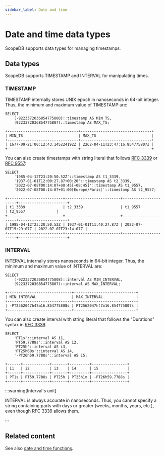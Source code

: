 ```yaml
---
sidebar_label: Date and time
---
```


# Date and time data types

ScopeDB supports data types for managing timestamps.

## Data types

ScopeDB supports TIMESTAMP and INTERVAL for manipulating times.

### TIMESTAMP

TIMESTAMP internally stores UNIX epoch in nanoseconds in 64-bit integer. Thus, the minimum and maximum value of TIMESTAMP are:

```scopeql
SELECT
    (-9223372036854775808)::timestamp AS MIN_TS,
    (9223372036854775807)::timestamp AS MAX_TS;
```

```
+--------------------------------+--------------------------------+
| MIN_TS                         | MAX_TS                         |
+--------------------------------+--------------------------------+
| 1677-09-21T00:12:43.145224192Z | 2262-04-11T23:47:16.854775807Z |
+--------------------------------+--------------------------------+
```

You can also create timestamps with string literal that follows [RFC 3339](https://www.rfc-editor.org/rfc/rfc3339) or [RFC 9557](https://www.rfc-editor.org/rfc/rfc9557.html):

```scopeql
SELECT
    '1985-04-12T23:20:50.52Z'::timestamp AS t1_3339,
    '1937-01-01T12:00:27.87+00:20'::timestamp AS t2_3339,
    '2022-07-08T00:14:07+08:45[+08:45]'::timestamp AS t1_9557,
    '2022-07-08T00:14:07+01:00[Europe/Paris]'::timestamp AS t2_9557;
```

```
+-------------------------+-------------------------+----------------------+----------------------+
| t1_3339                 | t2_3339                 | t1_9557              | t2_9557              |
+-------------------------+-------------------------+----------------------+----------------------+
| 1985-04-12T23:20:50.52Z | 1937-01-01T11:40:27.87Z | 2022-07-07T15:29:07Z | 2022-07-07T23:14:07Z |
+-------------------------+-------------------------+----------------------+----------------------+
```

### INTERVAL

INTERVAL internally stores nanoseconds in 64-bit integer. Thus, the minimum and maximum value of INTERVAL are:

```scopeql
SELECT
    (-9223372036854775808)::interval AS MIN_INTERVAL,
    (9223372036854775807)::interval AS MAX_INTERVAL;
```

```
+-----------------------------+----------------------------+
| MIN_INTERVAL                | MAX_INTERVAL               |
+-----------------------------+----------------------------+
| -PT2562047h47m16.854775808s | PT2562047h47m16.854775807s |
+-----------------------------+----------------------------+
```

You can also create interval with string literal that follows the "Durations" syntax in [RFC 3339](https://www.rfc-editor.org/rfc/rfc3339#appendix-A):

```scopeql
SELECT
    'PT1s'::interval AS i1,
    'PT59.7788s'::interval AS i2,
    'PT25h'::interval AS i3,
    'PT25h60s'::interval AS i4,
    '-PT26h59.7788s'::interval AS i5;
```

```
+------+------------+-------+---------+----------------+
| i1   | i2         | i3    | i4      | i5             |
+------+------------+-------+---------+----------------+
| PT1s | PT59.7788s | PT25h | PT25h1m | -PT26h59.7788s |
+------+------------+-------+---------+----------------+
```

:::warning[Interval's unit]

INTERVAL is always accurate in nanoseconds. Thus, you cannot specify a string containing parts with days or greater (weeks, months, years, etc.), even though RFC 3339 allows them.

:::

## Related content

See also [date and time functions](functions-datetime.md).
